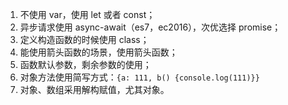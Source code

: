 1. 不使用 var，使用 let 或者 const；
2. 异步请求使用 async-await（es7，ec2016），次优选择 promise；
3. 定义构造函数的时候使用 class；
4. 能使用箭头函数的场景，使用箭头函数；
5. 函数默认参数，剩余参数的使用；
6. 对象方法使用简写方式：`{a: 111, b() {console.log(111)}}`
7. 对象、数组采用解构赋值，尤其对象。
